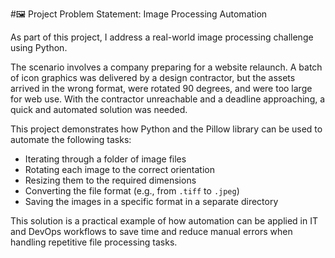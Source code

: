#🖼️ Project Problem Statement: Image Processing Automation

As part of this project, I address a real-world image processing challenge using Python.

The scenario involves a company preparing for a website relaunch. A batch of icon graphics was delivered by a design contractor, but the assets arrived in the wrong format, were rotated 90 degrees, and were too large for web use. With the contractor unreachable and a deadline approaching, a quick and automated solution was needed.

This project demonstrates how Python and the Pillow library can be used to automate the following tasks:

- Iterating through a folder of image files  
- Rotating each image to the correct orientation  
- Resizing them to the required dimensions  
- Converting the file format (e.g., from `.tiff` to `.jpeg`)  
- Saving the images in a specific format in a separate directory  

This solution is a practical example of how automation can be applied in IT and DevOps workflows to save time and reduce manual errors when handling repetitive file processing tasks.

